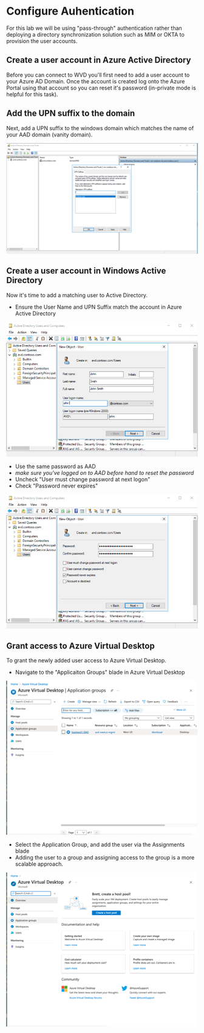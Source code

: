# Configure Auhentication

For this lab we will be using "pass-through" authentication rather than deploying a directory synchronization solution such as MIM or OKTA to provision the user accounts.  

## Create a user account in Azure Active Directory

Before you can connect to WVD you'll first need to add a user account to your Azure AD Domain.  Once the account is created log onto the Azure Portal using that account so you can reset it's password (in-private mode is helpful for this task).

## Add the UPN suffix to the domain

Next, add a UPN suffix to the windows domain which matches the name of your AAD domain (vanity domain).

![AVD Setup - UPN Suffix](https://github.com/MSBrett/azfw_hybrid/raw/master/resources/UPN_Suffix.png)

## Create a user account in Windows Active Directory

Now it's time to add a matching user to Active Directory.

- Ensure the User Name and UPN Suffix match the account in Azure Active Directory

![Create User](https://github.com/MSBrett/azfw_hybrid/raw/master/resources/Create_User_1.png)

- Use the same password as AAD
- *make sure you've logged on to AAD before hand to reset the password*
- Uncheck "User must change password at next logon"
- Check "Password never expires"

![Set Password](https://github.com/MSBrett/azfw_hybrid/raw/master/resources/Create_User_2.png)

## Grant access to Azure Virtual Desktop

To grant the newly added user access to Azure Virtual Desktop.

- Navigate to the "Applicaiton Groups" blade in Azure Virtual Desktop

![Application Group](https://github.com/MSBrett/azfw_hybrid/raw/master/resources/Application_Groups.png)

- Select the Application Group, and add the user via the Assignments blade
- Adding the user to a group and assigning access to the group is a more scalable approach.

![Assignments](https://github.com/MSBrett/azfw_hybrid/raw/master/resources/Assign_Users.png)
